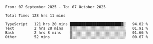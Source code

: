 <!--START_SECTION:waka-->

```abap
From: 07 September 2025 - To: 07 October 2025

Total Time: 128 hrs 11 mins

TypeScript   121 hrs 20 mins ███████████████████████▓░   94.02 %
Text         2 hrs 28 mins   ▒░░░░░░░░░░░░░░░░░░░░░░░░   01.91 %
Bash         2 hrs 8 mins    ▒░░░░░░░░░░░░░░░░░░░░░░░░   01.66 %
Other        52 mins         ▒░░░░░░░░░░░░░░░░░░░░░░░░   00.67 %
```

<!--END_SECTION:waka-->
